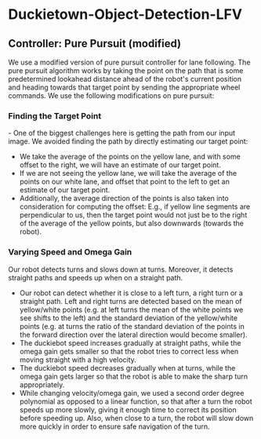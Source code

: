 <h1>Duckietown-Object-Detection-LFV</h1>

<h2>Controller: Pure Pursuit (modified)</h2>
We use a modified version of pure pursuit controller for lane following. The pure pursuit algorithm works by taking the point on the path that is some predetermined lookahead distance ahead of the robot's current position and heading towards that target point by sending the appropriate wheel commands. We use the following modifications on pure pursuit:
<h3>Finding the Target Point</h3>
- One of the biggest challenges here is getting the path from our input image. We avoided finding the path by directly estimating our target point:
<ul>
  <li>We take the average of the points on the yellow lane, and with some offset to the right, we will have an estimate of our target point.</li>
  <li>If we are not seeing the yellow lane, we will take the average of the points on our white lane, and offset that point to the left to get an estimate of our target point.</li>
  <li>Additionally, the average direction of the points is also taken into consideration for computing the offset: E.g., if yellow line segments are perpendicular to us, then the target point would not just be to the right of the average of the yellow points, but also downwards (towards the robot).</li>
</ul>

<h3>Varying Speed and Omega Gain</h3>
Our robot detects turns and slows down at turns. Moreover, it detects straight paths and speeds up when on a straight path.
<ul>
  <li>Our robot can detect whether it is close to a left turn, a right turn or a straight path. Left and right turns are detected based on the mean of yellow/white points (e.g. at left turns the mean of the white points we see shifts to the left) and the standard deviation of the yellow/white points (e.g. at turns the ratio of the standard deviation of the points in the forward direction over the lateral direction would become smaller).</li>
  <li> The duckiebot speed increases gradually at straight paths, while the omega gain gets smaller so that the robot tries to correct less when moving straight with a high velocity.</li>
  <li> The duckiebot speed decreases gradually when at turns, while the omega gain gets larger so that the robot is able to make the sharp turn appropriately.</li>
  <li> While changing velocity/omega gain, we used a second order degree polynomial as opposed to a linear function, so that after a turn the robot speeds up more slowly, giving it enough time to correct its position before speeding up. Also, when close to a turn, the robot will slow down more quickly in order to ensure safe navigation of the turn.</li>
</ul>
